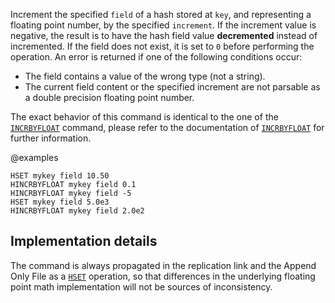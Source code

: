 Increment the specified `field` of a hash stored at `key`, and representing a
floating point number, by the specified `increment`. If the increment value
is negative, the result is to have the hash field value **decremented** instead of incremented.
If the field does not exist, it is set to `0` before performing the operation.
An error is returned if one of the following conditions occur:

* The field contains a value of the wrong type (not a string).
* The current field content or the specified increment are not parsable as a
  double precision floating point number.

The exact behavior of this command is identical to the one of the [`INCRBYFLOAT`](/commands/incrbyfloat)
command, please refer to the documentation of [`INCRBYFLOAT`](/commands/incrbyfloat) for further
information.

@examples

```cli
HSET mykey field 10.50
HINCRBYFLOAT mykey field 0.1
HINCRBYFLOAT mykey field -5
HSET mykey field 5.0e3
HINCRBYFLOAT mykey field 2.0e2
```

## Implementation details

The command is always propagated in the replication link and the Append Only
File as a [`HSET`](/commands/hset) operation, so that differences in the underlying floating point
math implementation will not be sources of inconsistency.

